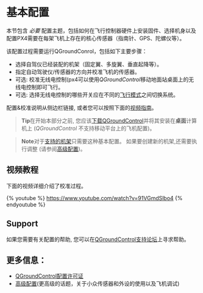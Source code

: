 # 基本配置

本节包含 *必要* 配置主题，包括如何在飞行控制器硬件上安装固件、选择机身以及配置PX4需要在每架飞机上存在的核心传感器（指南针、GPS、陀螺仪等）。

该配置过程需要运行QGroundConrol，包括如下主要步骤：

* 选择自驾仪已经装配的机架（固定翼、多旋翼、垂直起降等）。
* 指定自动驾驶仪/传感器的方向并校准飞机的传感器。
* 可选: 校准无线电控制(px4可以使用*QGroundControl*移动地面站桌面上的无线电控制即可飞行。
* 可选: 选择无线电控制的哪些开关应在不同的[飞行模式](../config/flight_mode.md)之间切换系统。

配置&校准说明从侧边栏链接, 或者您可以按照下面的[视频指南](#video-guide)。

> **Tip**在开始本部分之前, 您应该[下载QGroundControl](http://qgroundcontrol.com/downloads/)并将其安装在**桌面**计算机上 (*QGroundControl* 不支持移动平台上的飞机配置)。

<span></span>

> **Note**对于[支持的机架](../config/airframe.md)只需要这种基本配置。 如果要创建新的机架,还需要执行调整 (请参阅[高级配置](../advanced_config/README.md))。

## 视频教程

下面的视频详细介绍了校准过程。

{% youtube %} https://www.youtube.com/watch?v=91VGmdSlbo4 {% endyoutube %}

## Support

如果您需要有关配置的帮助, 您可以在[QGroundControl支持论坛](http://discuss.px4.io/c/qgroundcontrol/qgroundcontrol-usage)上寻求帮助。

## 更多信息：

* [QGroundControl配置许可证](https://docs.qgroundcontrol.com/en/SetupView/SetupView.html)
* [高级配置](../advanced_config/README.md)(更高级的话题，关于小众传感器和外设的使用以及飞机调试)